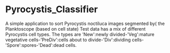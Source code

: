 # Pyrocystis_Classifier
A simple application to sort Pyrocystis noctiluca images segmented by( the Planktoscope (based on cell state)
Test data has a mix of different Pyrocystis cell types. The types are 'New':newly divided-'Veg':mature vegetative cells-'PreDiv':cells about to divide-'Div':dividing cells-'Spore':spores-'Dead':dead cells.
